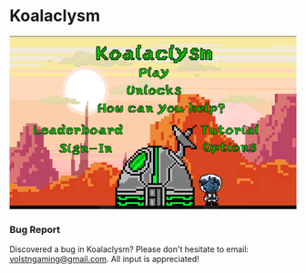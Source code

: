 # Koalaclysm
 ![Image](https://github.com/Volstn/Koalaclysm/blob/master/menuFInal.PNG)



### Bug Report
Discovered a bug in Koalaclysm? Please don't hesitate to email: volstngaming@gmail.com. All input is appreciated!
